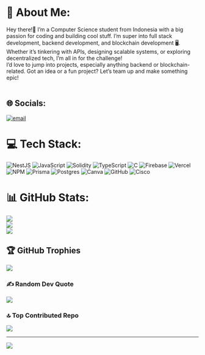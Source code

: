 # 💫 About Me:
Hey there!👋  I’m a Computer Science student from Indonesia with a big passion for coding and building cool stuff. I’m super into full stack development, backend development, and blockchain development  🖥️. Whether it’s tinkering with APIs, designing scalable systems, or exploring decentralized tech, I’m all in for the challenge!   <br>I’d love to jump into projects, especially anything backend or blockchain-related. Got an idea or a fun project? Let’s team up and make something epic! <br><br>


## 🌐 Socials:
[![email](https://img.shields.io/badge/Email-D14836?logo=gmail&logoColor=white)](mailto:leandro.halomoan@binus.ac.id) 

# 💻 Tech Stack:
![NestJS](https://img.shields.io/badge/nestjs-%23E0234E.svg?style=for-the-badge&logo=nestjs&logoColor=white) ![JavaScript](https://img.shields.io/badge/javascript-%23323330.svg?style=for-the-badge&logo=javascript&logoColor=%23F7DF1E) ![Solidity](https://img.shields.io/badge/Solidity-%23363636.svg?style=for-the-badge&logo=solidity&logoColor=white) ![TypeScript](https://img.shields.io/badge/typescript-%23007ACC.svg?style=for-the-badge&logo=typescript&logoColor=white) ![C](https://img.shields.io/badge/c-%2300599C.svg?style=for-the-badge&logo=c&logoColor=white) ![Firebase](https://img.shields.io/badge/firebase-%23039BE5.svg?style=for-the-badge&logo=firebase) ![Vercel](https://img.shields.io/badge/vercel-%23000000.svg?style=for-the-badge&logo=vercel&logoColor=white) ![NPM](https://img.shields.io/badge/NPM-%23CB3837.svg?style=for-the-badge&logo=npm&logoColor=white) ![Prisma](https://img.shields.io/badge/Prisma-3982CE?style=for-the-badge&logo=Prisma&logoColor=white) ![Postgres](https://img.shields.io/badge/postgres-%23316192.svg?style=for-the-badge&logo=postgresql&logoColor=white) ![Canva](https://img.shields.io/badge/Canva-%2300C4CC.svg?style=for-the-badge&logo=Canva&logoColor=white) ![GitHub](https://img.shields.io/badge/github-%23121011.svg?style=for-the-badge&logo=github&logoColor=white) ![Cisco](https://img.shields.io/badge/cisco-%23049fd9.svg?style=for-the-badge&logo=cisco&logoColor=black)
# 📊 GitHub Stats:
![](https://github-readme-stats.vercel.app/api?username=leeCode83&theme=dark&hide_border=false&include_all_commits=true&count_private=true)<br/>
![](https://nirzak-streak-stats.vercel.app/?user=leeCode83&theme=dark&hide_border=false)<br/>
![](https://github-readme-stats.vercel.app/api/top-langs/?username=leeCode83&theme=dark&hide_border=false&include_all_commits=true&count_private=true&layout=compact)

## 🏆 GitHub Trophies
![](https://github-profile-trophy.vercel.app/?username=leeCode83&theme=radical&no-frame=false&no-bg=false&margin-w=4)

### ✍️ Random Dev Quote
![](https://quotes-github-readme.vercel.app/api?type=horizontal&theme=radical)

### 🔝 Top Contributed Repo
![](https://github-contributor-stats.vercel.app/api?username=leeCode83&limit=5&theme=dark&combine_all_yearly_contributions=true)

---
[![](https://visitcount.itsvg.in/api?id=leeCode83&icon=0&color=0)](https://visitcount.itsvg.in)

<!-- Proudly created with GPRM ( https://gprm.itsvg.in ) -->
